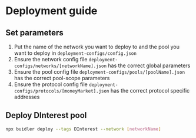 # Deployment guide

## Set parameters

1. Put the name of the network you want to deploy to and the pool you want to deploy in `deployment-configs/config.json`
2. Ensure the network config file `deployment-configs/networks/[networkName].json` has the correct global parameters
3. Ensure the pool config file `deployment-configs/pools/[poolName].json` has the correct pool-scope parameters
4. Ensure the protocol config file `deployment-configs/protocols/[moneyMarket].json` has the correct protocol specific addresses

## Deploy DInterest pool

```bash
npx buidler deploy --tags DInterest --network [networkName]
```
